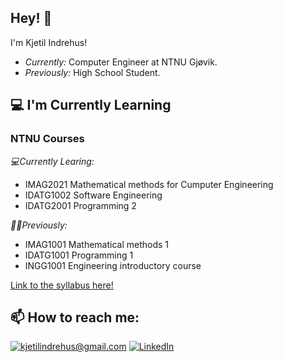 <h2>Hey! 👋</h2>

I'm Kjetil Indrehus! 
- <i>Currently:</i> Computer Engineer at NTNU Gjøvik. 
- <i>Previously:</i> High School Student.

<h2>💻 I'm Currently Learning</h2>

<h3>NTNU Courses</h3>

_💻Currently Learing:_

- IMAG2021 Mathematical methods for Cumputer Engineering
- IDATG1002 Software Engineering
- IDATG2001 Programming 2


_👨‍🎓Previously:_

- IMAG1001 Mathematical methods 1
- IDATG1001 Programming 1
- INGG1001 Engineering introductory course

[Link to the syllabus here!](https://www.ntnu.no/studier/bidata/cybersikkerhet)


<h2>📫 How to reach me:</h2>

<a href="mailto:kjetilindrehus@gmail.com">![kjetilindrehus@gmail.com](https://img.shields.io/badge/Gmail-D14836?style=for-the-badge&logo=gmail&logoColor=white)</a> <a href="https://www.linkedin.com/in/kjetil-indrehus-a143b021b/">![LinkedIn](https://img.shields.io/badge/LinkedIn-0077B5?style=for-the-badge&logo=linkedin&logoColor=white)</a>
